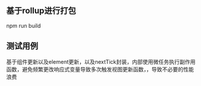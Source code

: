 ## 基于rollup进行打包

npm run build

## 测试用例

基于组件更新以及element更新，以及nextTick封装，内部使用微任务执行副作用函数，避免频繁更改响应式变量导致多次触发视图更新函数，，导致不必要的性能浪费